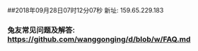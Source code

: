 ##2018年09月28日07时12分07秒 新址: 159.65.229.183
### 兔友常见问题及解答: https://github.com/wanggonging/d/blob/w/FAQ.md
